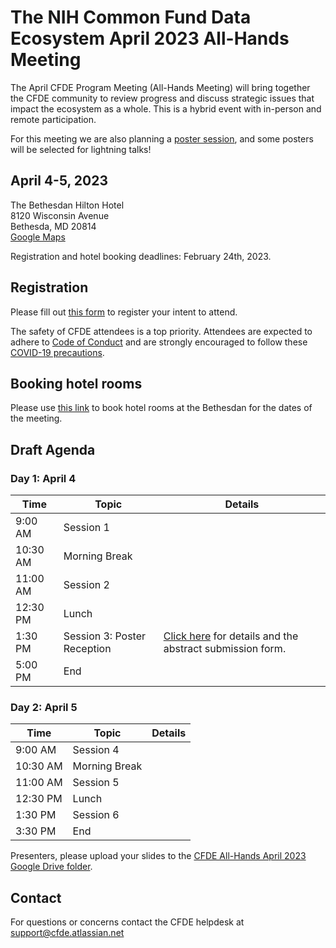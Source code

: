 # The NIH Common Fund Data Ecosystem April 2023 All-Hands Meeting

The April CFDE Program Meeting (All-Hands Meeting) will bring together the CFDE community to review progress and discuss strategic issues that impact the ecosystem as a whole. This is a hybrid event with in-person and remote participation.

For this meeting we are also planning a [poster session](https://nih-cfde.github.io/2023-april-all-hands-meeting/POSTERS), and some
posters will be selected for lightning talks!

## April 4-5, 2023

The Bethesdan Hilton Hotel <br/>
8120 Wisconsin Avenue <br/>
Bethesda, MD 20814 <br/>
[Google Maps](https://goo.gl/maps/bYKJiKZeGnmywWCm8)

Registration and hotel booking deadlines: February 24th, 2023.

## Registration

Please fill out [this form](https://forms.gle/G7SEEcJdjZozbUUg6) to register your intent to attend. 

The safety of CFDE attendees is a top priority. Attendees are expected to adhere to [Code of Conduct](https://nih-cfde.github.io/2023-april-all-hands-meeting/CODEOFCONDUCT/) and are strongly encouraged to follow these [COVID-19 precautions](https://nih-cfde.github.io/2023-april-all-hands-meeting/COVID/).

## Booking hotel rooms

Please use [this link](https://www.hilton.com/en/book/reservation/deeplink/?ctyhocn=WASBAUP&groupCode=CF4&arrivaldate=2023-04-03&departuredate=2023-04-06&cid=OM,WW,HILTONLINK,EN,DirectLink&fromId=HILTONLINKDIRECT) to book hotel rooms at the Bethesdan for the dates of the meeting.

## Draft Agenda 

### Day 1: April 4

| Time     | Topic         | Details |
|----------|---------------|---------|
| 9:00 AM  | Session 1     |         |
| 10:30 AM | Morning Break |         |
| 11:00 AM | Session 2     |         |
| 12:30 PM | Lunch         |         |
| 1:30 PM  | Session 3: Poster Reception  | [Click here](https://nih-cfde.github.io/2023-april-all-hands-meeting/POSTERS) for details and the abstract submission form. |
| 5:00 PM  | End           |         |


### Day 2: April 5

| Time     | Topic         | Details |
|----------|---------------|---------|
| 9:00 AM  | Session 4     |         |
| 10:30 AM | Morning Break |         |
| 11:00 AM | Session 5     |         |
| 12:30 PM | Lunch         |         |
| 1:30 PM  | Session 6     |         |
| 3:30 PM  | End           |         |

Presenters, please upload your slides to the [CFDE All-Hands April 2023 Google Drive folder](https://drive.google.com/drive/folders/1axSoVORpgKjNnWYF_gQngGml5ZDvZRAH?usp=sharing).

## Contact

For questions or concerns contact the CFDE helpdesk at [support@cfde.atlassian.net](mailto:support@cfde.atlassian.net)
